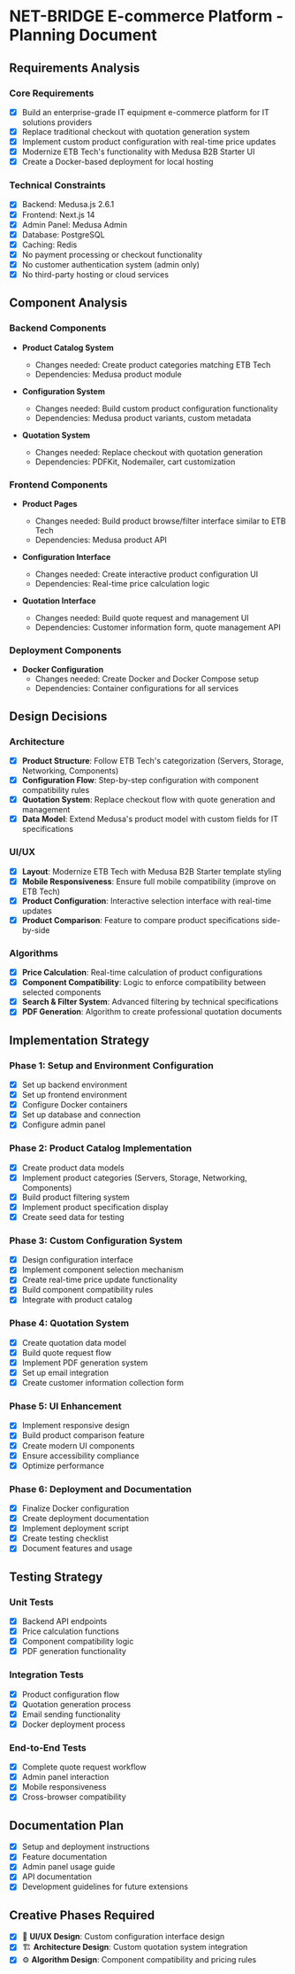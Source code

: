 # NET-BRIDGE E-commerce Platform - Planning Document

## Requirements Analysis

### Core Requirements
- [x] Build an enterprise-grade IT equipment e-commerce platform for IT solutions providers
- [x] Replace traditional checkout with quotation generation system
- [x] Implement custom product configuration with real-time price updates
- [x] Modernize ETB Tech's functionality with Medusa B2B Starter UI
- [x] Create a Docker-based deployment for local hosting

### Technical Constraints
- [x] Backend: Medusa.js 2.6.1
- [x] Frontend: Next.js 14
- [x] Admin Panel: Medusa Admin
- [x] Database: PostgreSQL
- [x] Caching: Redis
- [x] No payment processing or checkout functionality
- [x] No customer authentication system (admin only)
- [x] No third-party hosting or cloud services

## Component Analysis

### Backend Components
- **Product Catalog System**
  - Changes needed: Create product categories matching ETB Tech
  - Dependencies: Medusa product module

- **Configuration System**
  - Changes needed: Build custom product configuration functionality
  - Dependencies: Medusa product variants, custom metadata

- **Quotation System**
  - Changes needed: Replace checkout with quotation generation
  - Dependencies: PDFKit, Nodemailer, cart customization

### Frontend Components
- **Product Pages**
  - Changes needed: Build product browse/filter interface similar to ETB Tech
  - Dependencies: Medusa product API

- **Configuration Interface**
  - Changes needed: Create interactive product configuration UI
  - Dependencies: Real-time price calculation logic

- **Quotation Interface**
  - Changes needed: Build quote request and management UI
  - Dependencies: Customer information form, quote management API

### Deployment Components
- **Docker Configuration**
  - Changes needed: Create Docker and Docker Compose setup
  - Dependencies: Container configurations for all services

## Design Decisions

### Architecture
- [x] **Product Structure**: Follow ETB Tech's categorization (Servers, Storage, Networking, Components)
- [x] **Configuration Flow**: Step-by-step configuration with component compatibility rules
- [x] **Quotation System**: Replace checkout flow with quote generation and management
- [x] **Data Model**: Extend Medusa's product model with custom fields for IT specifications

### UI/UX
- [x] **Layout**: Modernize ETB Tech with Medusa B2B Starter template styling
- [x] **Mobile Responsiveness**: Ensure full mobile compatibility (improve on ETB Tech)
- [x] **Product Configuration**: Interactive selection interface with real-time updates
- [x] **Product Comparison**: Feature to compare product specifications side-by-side

### Algorithms
- [x] **Price Calculation**: Real-time calculation of product configurations
- [x] **Component Compatibility**: Logic to enforce compatibility between selected components
- [x] **Search & Filter System**: Advanced filtering by technical specifications
- [x] **PDF Generation**: Algorithm to create professional quotation documents

## Implementation Strategy

### Phase 1: Setup and Environment Configuration
- [x] Set up backend environment
- [x] Set up frontend environment
- [x] Configure Docker containers
- [x] Set up database and connection
- [x] Configure admin panel

### Phase 2: Product Catalog Implementation
- [x] Create product data models
- [x] Implement product categories (Servers, Storage, Networking, Components)
- [x] Build product filtering system
- [x] Implement product specification display
- [x] Create seed data for testing

### Phase 3: Custom Configuration System
- [x] Design configuration interface
- [x] Implement component selection mechanism
- [x] Create real-time price update functionality
- [x] Build component compatibility rules
- [x] Integrate with product catalog

### Phase 4: Quotation System
- [x] Create quotation data model
- [x] Build quote request flow
- [x] Implement PDF generation system
- [x] Set up email integration
- [x] Create customer information collection form

### Phase 5: UI Enhancement
- [x] Implement responsive design
- [x] Build product comparison feature
- [x] Create modern UI components
- [x] Ensure accessibility compliance
- [x] Optimize performance

### Phase 6: Deployment and Documentation
- [x] Finalize Docker configuration
- [x] Create deployment documentation
- [x] Implement deployment script
- [x] Create testing checklist
- [x] Document features and usage

## Testing Strategy

### Unit Tests
- [x] Backend API endpoints
- [x] Price calculation functions
- [x] Component compatibility logic
- [x] PDF generation functionality

### Integration Tests
- [x] Product configuration flow
- [x] Quotation generation process
- [x] Email sending functionality
- [x] Docker deployment process

### End-to-End Tests
- [x] Complete quote request workflow
- [x] Admin panel interaction
- [x] Mobile responsiveness
- [x] Cross-browser compatibility

## Documentation Plan
- [x] Setup and deployment instructions
- [x] Feature documentation
- [x] Admin panel usage guide
- [x] API documentation
- [x] Development guidelines for future extensions

## Creative Phases Required
- [x] 🎨 **UI/UX Design**: Custom configuration interface design
- [x] 🏗️ **Architecture Design**: Custom quotation system integration
- [x] ⚙️ **Algorithm Design**: Component compatibility and pricing rules 